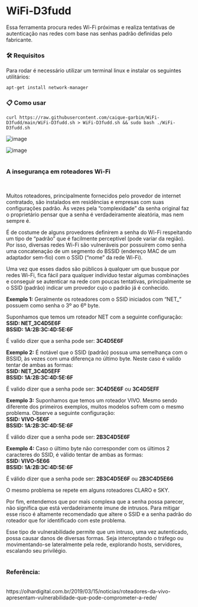 # WiFi-D3fudd

Essa ferramenta procura redes Wi-Fi próximas e realiza tentativas de autenticação nas redes com base nas senhas padrão definidas pelo fabricante.

### :hammer_and_wrench: Requisitos

Para rodar é necessário utilizar um terminal linux e instalar os seguintes utilitários:

```
apt-get install network-manager
```
### 📋 Como usar
```
curl https://raw.githubusercontent.com/caique-garbim/WiFi-D3fudd/main/WiFi-D3fudd.sh > WiFi-D3fudd.sh && sudo bash ./WiFi-D3fudd.sh
```
![image](https://user-images.githubusercontent.com/76706456/172023673-17ce94ff-f17a-4aea-852e-dad14629f070.png)

![image](https://user-images.githubusercontent.com/76706456/172023683-e7983964-1848-4a10-93f8-b084bcdf834d.png)

#

### A insegurança em roteadores Wi-Fi
<br>

Muitos roteadores, principalmente fornecidos pelo provedor de internet contratado, são instalados em residências e empresas com suas configurações padrão. Às vezes pela “complexidade” da senha original faz o proprietário pensar que a senha é verdadeiramente aleatória, mas nem sempre é.

É de costume de alguns provedores definirem a senha do Wi-Fi respeitando um tipo de “padrão” que é facilmente perceptível (pode variar da região). Por isso, diversas redes Wi-Fi são vulneráveis por possuírem como senha uma concatenação de um segmento do BSSID (endereço MAC de um adaptador sem-fio) com o SSID (“nome” da rede Wi-Fi).

Uma vez que esses dados são públicos à qualquer um que busque por redes Wi-Fi, fica fácil para qualquer indivíduo testar algumas combinações e conseguir se autenticar na rede com poucas tentativas, principalmente se o SSID (padrão) indicar um provedor cujo o padrão já é conhecido.

**Exemplo 1:**
Geralmente os roteadores com o SSID iniciados com “NET_” possuem como senha o 3º ao 6º byte.

Suponhamos que temos um roteador NET com a seguinte configuração:
<br>
**SSID: NET_3C4D5E6F <br>
BSSID: 1A:2B:3C:4D:5E:6F**

É valido dizer que a senha pode ser: **3C4D5E6F**

**Exemplo 2:**
É notável que o SSID (padrão) possua uma semelhança com o BSSID, às vezes com uma diferença no último byte. Neste caso é valido tentar de ambas as formas:
<br>
**SSID: NET_3C4D5EFF <br>
BSSID: 1A:2B:3C:4D:5E:6F**

É valido dizer que a senha pode ser: **3C4D5E6F** ou  **3C4D5EFF**

**Exemplo 3:**
Suponhamos que temos um roteador VIVO. Mesmo sendo diferente dos primeiros exemplos, muitos modelos sofrem com o mesmo problema. Observe a seguinte configuração:
<br>
**SSID: VIVO-5E6F <br>
BSSID: 1A:2B:3C:4D:5E:6F**

É válido dizer que a senha pode ser: **2B3C4D5E6F**

**Exemplo 4:**
Caso o último byte não corresponder com os últimos 2 caracteres do SSID, é válido tentar de ambas as formas:
<br>
**SSID: VIVO-5E66 <br>
BSSID: 1A:2B:3C:4D:5E:6F**

É válido dizer que a senha pode ser: **2B3C4D5E6F** ou  **2B3C4D5E66**

O mesmo problema se repete em alguns roteadores CLARO e SKY.

Por fim, entendemos que por mais complexa que a senha possa parecer, não significa que está verdadeiramente imune de intrusos. Para mitigar esse risco é altamente recomendado que altere o SSID e a senha padrão do roteador que for identificado com este problema.

Esse tipo de vulnerabilidade permite que um intruso, uma vez autenticado, possa causar danos de diversas formas. Seja interceptando o tráfego ou movimentando-se lateralmente pela rede, explorando hosts, servidores, escalando seu privilégio.

#

### Referência:
<br>
https://olhardigital.com.br/2019/03/15/noticias/roteadores-da-vivo-apresentam-vulnerabilidade-que-pode-comprometer-a-rede/
